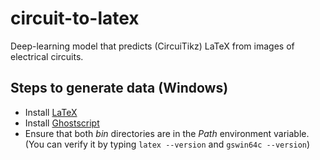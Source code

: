 # circuit-to-latex

Deep-learning model that predicts (CircuiTikz) LaTeX from images of electrical circuits.

## Steps to generate data (Windows)

- Install [LaTeX](https://www.latex-project.org/get/)
- Install [Ghostscript](https://ghostscript.com/releases/gsdnld.html)
- Ensure that both _bin_ directories are in the _Path_ environment variable. (You can verify it by typing `latex --version` and `gswin64c --version`)
